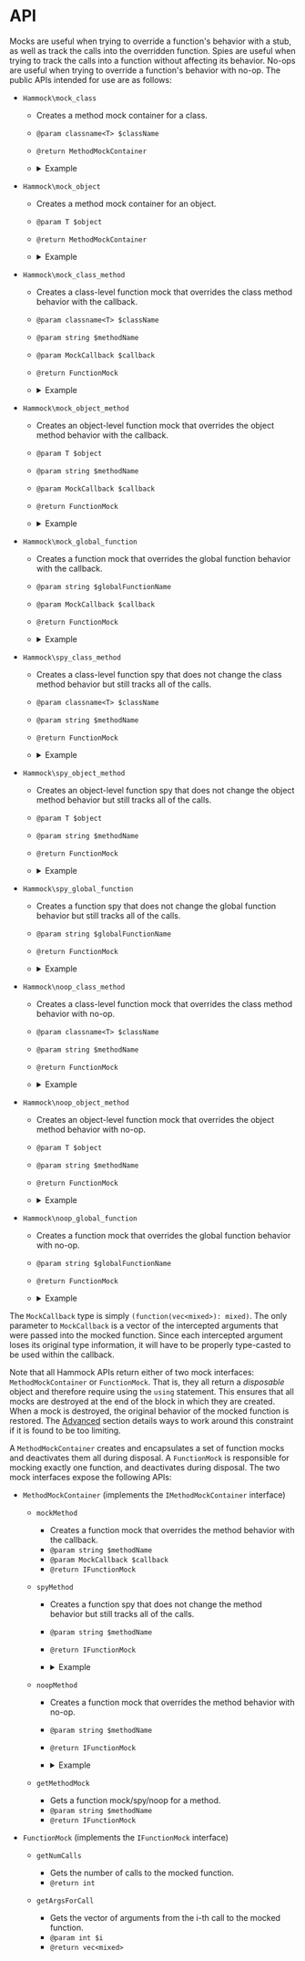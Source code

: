 # API

Mocks are useful when trying to override a function's behavior with a stub, as well as track the calls into the overridden function. Spies are useful when trying to track the calls into a function without affecting its behavior. No-ops are useful when trying to override a function's behavior with no-op. The public APIs intended for use are as follows:

- `Hammock\mock_class`
	- Creates a method mock container for a class.
	- `@param classname<T> $className`
	- `@return MethodMockContainer`
	-	<details><summary>Example</summary><p>

		```hack
		// Suppose that `MyClass::returnInput` simply returns the input.
		$firstObject = new MyClass();
		$firstObject->returnInput(0); // 0

		// Create a method mock container for `MyClass`.
		using $classMock = Hammock\mock_class(MyClass::class);

		// Mock the `returnInput` method to return `1` at all times.
		$methodMock = $classMock->mockMethod('returnInput', $args ==> 1);

		$firstObject->returnInput(0); // 1
		$firstObject->returnInput(2); // 1

		// The class-level mock affects all instances of `MyClass`.
		$secondObject = new MyClass();

		$secondObject->returnInput(0); // 1
		$secondObject->returnInput(2); // 1

		$methodMock->getNumCalls(); // 4

		// It is also possible to mock static methods.
		$staticMethodMock = $classMock->mockMethod('staticReturnInput', $args ==> 1);

		MyClass::staticReturnInput(0); // 1

		$staticMethodMock->getNumCalls(); // 1
		```

		</p></details>

- `Hammock\mock_object`
	- Creates a method mock container for an object.
	- `@param T $object`
	- `@return MethodMockContainer`
	- <details><summary>Example</summary><p>

		```hack
		// Create instances of an unmocked class.
		$firstObject = new MyClass();
		$secondObject = new MyClass();

		// Create a method mock container for one of the objects.
		using $firstObjectMock = Hammock\mock_object($firstObject);

		$methodMock = $firstObjectMock->mockMethod('returnInput', $args ==> 1);

		// The object-level mock only affects that one object.
		$firstObject->returnInput(0); // 1
		$secondObject->returnInput(0); // 0

		$methodMock->getNumCalls(); // 1
		```

		</p></details>

- `Hammock\mock_class_method`
	- Creates a class-level function mock that overrides the class method behavior with the callback.
	- `@param classname<T> $className`
	- `@param string $methodName`
	- `@param MockCallback $callback`
	- `@return FunctionMock`
	- <details><summary>Example</summary><p>

		```hack
		// Shortcut for mocking a class method.
		using $methodMock = Hammock\mock_class_method(MyClass::class, 'returnInput', $args ==> 1);

		$firstObject = new MyClass();
		$secondObject = new MyClass();

		$firstObject->returnInput(0); // 1
		$secondObject->returnInput(0); // 1

		$methodMock->getNumCalls(); // 2
		```

		</p></details>

- `Hammock\mock_object_method`
	- Creates an object-level function mock that overrides the object method behavior with the callback.
	- `@param T $object`
	- `@param string $methodName`
	- `@param MockCallback $callback`
	- `@return FunctionMock`
	- <details><summary>Example</summary><p>

		```hack
		// Shortcut for mocking an object method.
		using $methodMock = Hammock\mock_object_method($object, 'returnInput', $args ==> 1);

		$object->returnInput(0); // 1

		$methodMock->getNumCalls(); // 1
		```

		</p></details>

- `Hammock\mock_global_function`
	- Creates a function mock that overrides the global function behavior with the callback.
	- `@param string $globalFunctionName`
	- `@param MockCallback $callback`
	- `@return FunctionMock`
	- <details><summary>Example</summary><p>

		```hack
		using $functionMock = Hammock\mock_global_function('return_input', $args ==> 1);

		return_input(0); // 1

		$functionMock->getNumCalls(); // 1
		```

		</p></details>

- `Hammock\spy_class_method`
	- Creates a class-level function spy that does not change the class method behavior but still tracks all of the calls.
	- `@param classname<T> $className`
	- `@param string $methodName`
	- `@return FunctionMock`
	- <details><summary>Example</summary><p>

		```hack
		using $methodSpy = Hammock\spy_class_method(MyClass::class, 'returnInput');

		$firstObject = new MyClass();
		$secondObject = new MyClass();

		$firstObject->returnInput(0); // 0
		$secondObject->returnInput(0); // 0

		$methodSpy->getNumCalls(); // 2
		```

		</p></details>

- `Hammock\spy_object_method`
	- Creates an object-level function spy that does not change the object method behavior but still tracks all of the calls.
	- `@param T $object`
	- `@param string $methodName`
	- `@return FunctionMock`
	- <details><summary>Example</summary><p>

		```hack
		using $methodSpy = Hammock\spy_object_method($object, 'returnInput');

		$object->returnInput(0); // 0

		$methodSpy->getNumCalls(); // 1
		```

		</p></details>

- `Hammock\spy_global_function`
	- Creates a function spy that does not change the global function behavior but still tracks all of the calls.
	- `@param string $globalFunctionName`
	- `@return FunctionMock`
	- <details><summary>Example</summary><p>

		```hack
		using $functionSpy = Hammock\spy_global_function('return_input');

		return_input(0); // 0

		$functionSpy->getNumCalls(); // 1
		```

		</p></details>

- `Hammock\noop_class_method`
	- Creates a class-level function mock that overrides the class method behavior with no-op.
	- `@param classname<T> $className`
	- `@param string $methodName`
	- `@return FunctionMock`
	- <details><summary>Example</summary><p>

		```hack
		using $methodNoop = Hammock\noop_class_method(MyClass::class, 'returnInput');

		$firstObject = new MyClass();
		$secondObject = new MyClass();

		$firstObject->returnInput(0); // null
		$secondObject->returnInput(0); // null

		$methodNoop->getNumCalls(); // 2
		```

		</p></details>

- `Hammock\noop_object_method`
	- Creates an object-level function mock that overrides the object method behavior with no-op.
	- `@param T $object`
	- `@param string $methodName`
	- `@return FunctionMock`
	- <details><summary>Example</summary><p>

		```hack
		using $methodNoop = Hammock\noop_object_method($object, 'returnInput');

		$object->returnInput(0); // null

		$methodNoop->getNumCalls(); // 1
		```

		</p></details>

- `Hammock\noop_global_function`
	- Creates a function mock that overrides the global function behavior with no-op.
	- `@param string $globalFunctionName`
	- `@return FunctionMock`
	- <details><summary>Example</summary><p>

		```hack
		using $functionNoop = Hammock\noop_global_function('return_input');

		return_input(0); // null

		$functionNoop->getNumCalls(); // 1
		```

		</p></details>

The `MockCallback` type is simply `(function(vec<mixed>): mixed)`. The only parameter to `MockCallback` is a vector of the intercepted arguments that were passed into the mocked function. Since each intercepted argument loses its original type information, it will have to be properly type-casted to be used within the callback.

Note that all Hammock APIs return either of two mock interfaces: `MethodMockContainer` or `FunctionMock`. That is, they all return a _disposable_ object and therefore require using the `using` statement. This ensures that all mocks are destroyed at the end of the block in which they are created. When a mock is destroyed, the original behavior of the mocked function is restored. The [Advanced](#advanced) section details ways to work around this constraint if it is found to be too limiting.

A `MethodMockContainer` creates and encapsulates a set of function mocks and deactivates them all during disposal. A `FunctionMock` is responsible for mocking exactly one function, and deactivates during disposal. The two mock interfaces expose the following APIs:

- `MethodMockContainer` (implements the `IMethodMockContainer` interface)

	- `mockMethod`
		- Creates a function mock that overrides the method behavior with the callback.
		- `@param string $methodName`
		- `@param MockCallback $callback`
		- `@return IFunctionMock`

	- `spyMethod`
		- Creates a function spy that does not change the method behavior but still tracks all of the calls.
		- `@param string $methodName`
		- `@return IFunctionMock`
		- <details><summary>Example</summary><p>

			```hack
			using $classMock = Hammock\mock_class(MyClass::class);

			$methodSpy = $classMock->spyMethod('returnInput');

			$firstObject = new MyClass();
			$secondObject = new MyClass();

			$firstObject->returnInput(0); // 0
			$secondObject->returnInput(0); // 0

			$methodSpy->getNumCalls(); // 2
			```

			```hack
			using $objectMock = Hammock\mock_object($object);

			$methodSpy = $objectMock->spyMethod('returnInput');

			$object->returnInput(0); // 0

			$methodSpy->getNumCalls(); // 1
			```

			</p></details>

	- `noopMethod`
		- Creates a function mock that overrides the method behavior with no-op.
		- `@param string $methodName`
		- `@return IFunctionMock`
		- <details><summary>Example</summary><p>

			```hack
			using $classMock = Hammock\mock_class(MyClass::class);

			$methodNoop = $classMock->noopMethod('returnInput');

			$firstObject = new MyClass();
			$secondObject = new MyClass();

			$firstObject->returnInput(0); // null
			$secondObject->returnInput(0); // null

			$methodNoop->getNumCalls(); // 2
			```

			```hack
			using $objectMock = Hammock\mock_object($object);

			$methodNoop = $objectMock->noopMethod('returnInput');

			$object->returnInput(0); // null

			$methodNoop->getNumCalls(); // 1
			```

			</p></details>

	- `getMethodMock`
		- Gets a function mock/spy/noop for a method.
		- `@param string $methodName`
		- `@return IFunctionMock`

- `FunctionMock` (implements the `IFunctionMock` interface)

	- `getNumCalls`
		- Gets the number of calls to the mocked function.
		- `@return int`

	- `getArgsForCall`
		- Gets the vector of arguments from the i-th call to the mocked function.
		- `@param int $i`
		- `@return vec<mixed>`